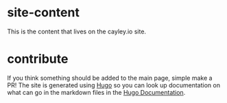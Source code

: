# site-content

This is the content that lives on the cayley.io site.

# contribute

If you think something should be added to the main page, simple make a PR!  The site is generated using [Hugo](https://gohugo.io/) so you can look up documentation on what can go in the markdown files in the [Hugo Documentation](https://gohugo.io/content/example/).
